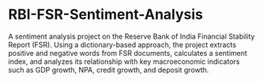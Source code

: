 # RBI-FSR-Sentiment-Analysis
A sentiment analysis project on the Reserve Bank of India Financial Stability Report (FSR). Using a dictionary-based approach, the project extracts positive and negative words from FSR documents, calculates a sentiment index, and analyzes its relationship with key macroeconomic indicators such as GDP growth, NPA, credit growth, and deposit growth.
